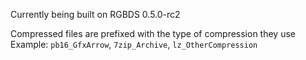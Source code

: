 
Currently being built on RGBDS 0.5.0-rc2

Compressed files are prefixed with the type of compression they use 
Example: `pb16_GfxArrow`, `7zip_Archive`, `lz_OtherCompression`